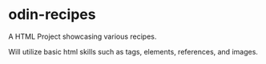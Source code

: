 # odin-recipes
A HTML Project showcasing various recipes. 

Will utilize basic html skills such as tags, elements, references, and images.